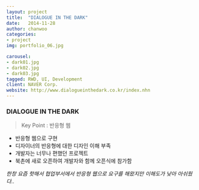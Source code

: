 ```yaml
---
layout: project
title:  "DIALOGUE IN THE DARK"
date:   2014-11-28
author: chanwoo
categories:
- project
img: portfolio_06.jpg

carousel:
- dark01.jpg
- dark02.jpg
- dark03.jpg
tagged: RWD, UI, Development
client: NAVER Corp.
website: http://www.dialogueinthedark.co.kr/index.nhn
---
```

### DIALOGUE IN THE DARK
>Key Point : 반응형 웹

- 반응형 웹으로 구현
- 디자이너의 반응형에 대한 디자인 이해 부족
- 개발자는 너무나 편했던 프로젝트
- 북촌에 새로 오픈하여 개발자와 함께 오픈식에 참가함

*한창 요즘 핫해서 협업부서에서 반응형 웹으로 요구를 해왔지만 이해도가 낮아 아쉬웠다..*
